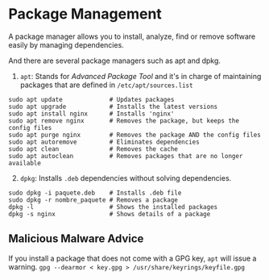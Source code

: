 # Package Management
A package manager allows you to install, analyze, find or remove software easily by managing dependencies.

And there are several package managers such as apt and dpkg.

1. `apt`: Stands for *Advanced Package Tool* and it's in charge of maintaining packages that are defined in `/etc/apt/sources.list`
```
sudo apt update             # Updates packages
sudo apt upgrade            # Installs the latest versions
sudo apt install nginx      # Installs 'nginx'
sudo apt remove nginx       # Removes the package, but keeps the config files
sudo apt purge nginx        # Removes the package AND the config files
sudo apt autoremove         # Eliminates dependencies
sudo apt clean              # Removes the cache
sudo apt autoclean          # Removes packages that are no longer available
```


2. `dpkg`: Installs `.deb` dependencies without solving dependencies.
```
sudo dpkg -i paquete.deb    # Installs .deb file
sudo dpkg -r nombre_paquete # Removes a package
dpkg -l                     # Shows the installed packages
dpkg -s nginx               # Shows details of a package
```

## Malicious Malware Advice
If you install a package that does not come with a GPG key, `apt` will issue a warning. 
`gpg --dearmor < key.gpg > /usr/share/keyrings/keyfile.gpg`